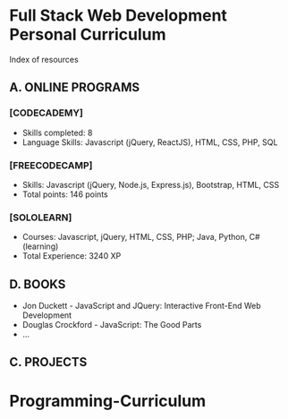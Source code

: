 # Full Stack Web Development Personal Curriculum
Index of resources

## A. ONLINE PROGRAMS

### [CODECADEMY]
- Skills completed: 8
- Language Skills: Javascript (jQuery, ReactJS), HTML, CSS, PHP, SQL

### [FREECODECAMP]
- Skills: Javascript (jQuery, Node.js, Express.js), Bootstrap, HTML, CSS
- Total points: 146 points

### [SOLOLEARN]
- Courses: Javascript, jQuery, HTML, CSS, PHP; Java, Python, C# (learning) 
- Total Experience: 3240 XP


## D. BOOKS
- Jon Duckett - JavaScript and JQuery: Interactive Front-End Web Development
- Douglas Crockford - JavaScript: The Good Parts
- ...


## C. PROJECTS
# Programming-Curriculum
